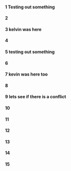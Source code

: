 #### 1 Testing out something 
#### 2
#### 3 kelvin was here
#### 4
#### 5 testing out something
#### 6
#### 7 kevin was here too
#### 8

#### 9 lets see if there is a conflict 



#### 10
#### 11
#### 12
#### 13
#### 14
#### 15